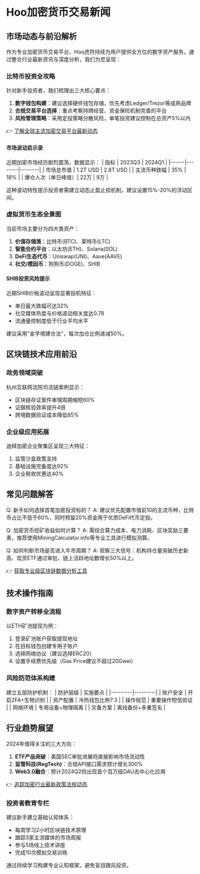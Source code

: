 # Hoo加密货币交易新闻

## 市场动态与前沿解析

作为专业加密货币交易平台，Hoo虎符持续为用户提供全方位的数字资产服务。通过整合行业最新资讯与深度分析，我们为您呈现：

### 比特币投资全攻略
针对新手投资者，我们梳理出三大核心要点：
1. **数字钱包构建**：建议选择硬件钱包存储，优先考虑Ledger/Trezor等成熟品牌
2. **合规交易平台选择**：重点考察持牌经营、资金保险机制完善的平台
3. **风险管理策略**：采用定投策略分散风险，单笔投资建议控制在总资产5%以内

👉 [了解全球主流加密交易平台最新动态](https://bit.ly/okx_welcome)

#### 市场波动启示录
近期加密市场经历剧烈震荡，数据显示：
| 指标 | 2023Q3 | 2024Q1 |
|------|--------|--------|
| 市场总市值 | 1.2T USD | 2.8T USD |
| 主流币种跌幅 | 35% | 18% |
| 爆仓人次（单日峰值）| 22万 | 9万 |

这种波动特性提示投资者需建立动态止盈止损机制，建议设置15%-20%的浮动区间。

### 虚拟货币生态全景图
当前市场主要分为四大类资产：
1. **价值存储类**：比特币(BTC)、莱特币(LTC)
2. **智能合约平台**：以太坊(ETH)、Solana(SOL)
3. **DeFi生态代币**：Uniswap(UNI)、Aave(AAVE)
4. **社交/模因币**：狗狗币(DOGE)、SHIB

#### SHIB投资风险提示
近期SHIB价格波动呈现显著投机特征：
- 单日最大跌幅可达32%
- 社交媒体热度与价格波动相关度达0.78
- 流通量控制度低于行业平均水平

建议采用"金字塔建仓法"，每次加仓比例递减50%。

## 区块链技术应用前沿

### 政务领域突破
杭州互联网法院司法链案例显示：
- 区块链存证案件审理周期缩短60%
- 证据核验效率提升4倍
- 跨境数据验证成本降低85%

### 企业级应用拓展
迪拜加密企业聚集区呈现三大特征：
1. 监管沙盒政策支持
2. 基础设施完备度达92%
3. 企业税收优惠达40%

## 常见问题解答

Q: 新手如何选择首笔加密投资标的？
A: 建议优先配置市值前10的主流币种，比特币占比不低于60%，同时预留20%资金用于优质DeFi代币定投。

Q: 加密货币挖矿收益如何计算？
A: 需综合算力成本、电力消耗、区块奖励三要素，推荐使用MiningCalculator.info等专业工具进行模拟测算。

Q: 如何判断市场是否进入牛市周期？
A: 观察三大信号：机构持仓量突破历史新高、现货ETF通过审批、链上活跃地址数增长50%以上。

👉 [获取专业级区块链数据分析工具](https://bit.ly/okx_welcome)

## 技术操作指南

### 数字资产转移全流程
以ETH矿池提现为例：
1. 登录矿池账户获取提现地址
2. 在目标钱包创建专用子账户
3. 选择网络协议（建议选择ERC20）
4. 设置手续费优先级（Gas Price建议不超过20Gwei）

### 风险防范体系构建
建立五层防护机制：
| 防护层级 | 实施要点 |
|---------|---------|
| 账户安全 | 开启2FA+生物识别 |
| 资产配置 | 冷热钱包比例7:3 |
| 操作规范 | 重要操作短信验证 |
| 网络环境 | 专用设备+物理隔离 |
| 灾备方案 | 离线备份+多重签名 |

## 行业趋势展望

2024年值得关注的三大方向：
1. **ETF产品突破**：美国SEC审批进展将直接影响市场流动性
2. **监管科技(RegTech)**：合规API接口需求预计增长300%
3. **Web3.0融合**：预计2024Q2将出现首个百万级DAU去中心化应用

👉 [追踪加密行业最新政策法规动态](https://bit.ly/okx_welcome)

### 投资者教育专栏
建议新手建立基础认知体系：
- 每周学习2小时区块链技术原理
- 跟踪3家主流媒体的市场周报
- 参与5场线上技术讲座
- 完成10次模拟交易训练

通过持续学习构建专业认知框架，避免盲目跟风投资。